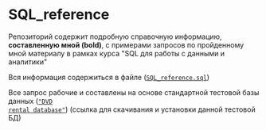 # SQL_reference
Репозиторий содержит подробную справочную информацию, **составленную мной (bold)**, с примерами запросов по пройденному мной материалу в рамках курса "SQL для работы с данными и аналитики"

Вся информация содержиться в файле (<code>[SQL_reference.sql](https://github.com/AlexeyAnanchenko/SQL_reference/blob/main/SQL_reference.sql)</code>)

Все запрос рабочие и составлены на основе стандартной тестовой базы данных (<code>["DVD rental database"](https://www.postgresqltutorial.com/postgresql-getting-started/postgresql-sample-database/)</code>) (ссылка для скачивания и установки данной тестовой БД)